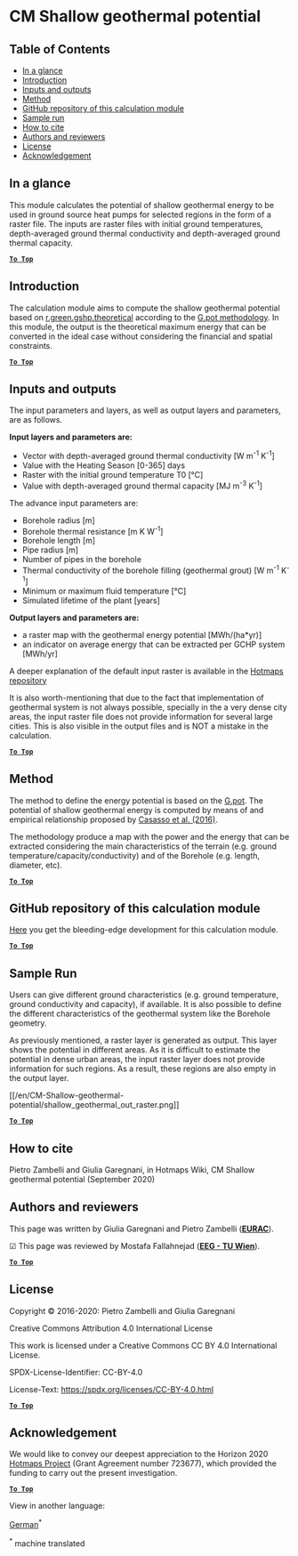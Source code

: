 <h1>CM Shallow geothermal potential</h1>

## Table of Contents
* [In a glance](#in-a-glance)
* [Introduction](#introduction)
* [Inputs and outputs](#inputs-and-outputs)
* [Method](#method)
* [GitHub repository of this calculation module](#github-repository-of-this-calculation-module)
* [Sample run](#sample-run)
* [How to cite](#how-to-cite)
* [Authors and reviewers](#authors-and-reviewers)
* [License](#license)
* [Acknowledgement](#acknowledgement)


## In a glance
This module calculates the potential of shallow geothermal energy to be used in ground source heat pumps for selected regions in the form of a raster file. The inputs are raster files with initial ground temperatures, depth-averaged ground thermal conductivity and depth-averaged ground thermal capacity.


[**`To Top`**](#table-of-contents)

## Introduction

The calculation module aims to compute the shallow geothermal potential based on [r.green.gshp.theoretical](https://grass.osgeo.org/grass76/manuals/addons/r.green.gshp.theoretical.html) according to the [G.pot methodology](https://www.sciencedirect.com/science/article/pii/S0360544216303358). 
In this module, the output is the theoretical maximum energy that can be converted in the ideal case without considering the financial and spatial constraints. 


[**`To Top`**](#table-of-contents)


## Inputs and outputs

The input parameters and layers, as well as output layers and parameters, are as follows.


**Input layers and parameters are:**

* Vector with depth-averaged ground thermal conductivity [W m<sup>-1</sup> K<sup>-1</sup>]
* Value with the Heating Season [0-365] days
* Raster with the initial ground temperature T0 [°C]
* Value with depth-averaged ground thermal capacity [MJ m<sup>-3</sup> K<sup>-1</sup>]

The advance input parameters are:
* Borehole radius [m]
* Borehole thermal resistance [m K W<sup>-1</sup>]
* Borehole length [m]
* Pipe radius [m]
* Number of pipes in the borehole
* Thermal conductivity of the borehole filling (geothermal grout) [W m<sup>-1</sup> K<sup>-1</sup>]
* Minimum or maximum fluid temperature [°C]
* Simulated lifetime of the plant [years]

**Output layers and parameters are:**

* a raster map with the geothermal energy potential [MWh/(ha*yr)]
* an indicator on average energy that can be extracted per GCHP system [MWh/yr]

A deeper explanation of the default input raster is available in the [Hotmaps repository](https://gitlab.com/hotmaps/potential/potential_geothermal_raster)

It is also worth-mentioning that due to the fact that implementation of geothermal system is not always possible, specially in the a very dense city areas, the input raster file does not provide information for several large cities. This is also visible in the output files and is NOT a mistake in the calculation.

[**`To Top`**](#table-of-contents)


## Method
The method to define the energy potential is based on the [G.pot](https://www.sciencedirect.com/science/article/pii/S0360544216303358). The potential of shallow geothermal energy is computed by means of and empirical relationship proposed by [Casasso et al. (2016)](https://www.sciencedirect.com/science/article/pii/S0360544216303358).

The methodology produce a map with the power and the energy that can be extracted considering the main characteristics of the terrain (e.g. ground temperature/capacity/conductivity) and of the Borehole (e.g. length, diameter, etc).

[**`To Top`**](#table-of-contents)


## GitHub repository of this calculation module

[Here](https://github.com/HotMaps/gchp_potential/tree/develop) you get the bleeding-edge development for this calculation module.


[**`To Top`**](#table-of-contents)

## Sample Run

Users can give different ground characteristics (e.g. ground temperature, ground conductivity and capacity), if available. It is also possible to define the different characteristics of the geothermal system like the Borehole geometry.

As previously mentioned, a raster layer is generated as output. This layer shows the potential in different areas. As it is difficult to estimate the potential in dense urban areas, the input raster layer does not provide information for such regions. As a result, these regions are also empty in the output layer.

[[/en/CM-Shallow-geothermal-potential/shallow_geothermal_out_raster.png]]

[**`To Top`**](#table-of-contents)

## How to cite

Pietro Zambelli and Giulia Garegnani, in Hotmaps Wiki, CM Shallow geothermal potential (September 2020)


## Authors and reviewers

This page was written by Giulia Garegnani and Pietro Zambelli (**[EURAC](http://www.eurac.edu)**).

&#9745; This page was reviewed by Mostafa Fallahnejad (**[EEG - TU Wien](https://eeg.tuwien.ac.at/)**).


[**`To Top`**](#table-of-contents)

## License

Copyright © 2016-2020: Pietro Zambelli and Giulia Garegnani

Creative Commons Attribution 4.0 International License

This work is licensed under a Creative Commons CC BY 4.0 International License.

SPDX-License-Identifier: CC-BY-4.0

License-Text: https://spdx.org/licenses/CC-BY-4.0.html


[**`To Top`**](#table-of-contents)

## Acknowledgement

We would like to convey our deepest appreciation to the Horizon 2020 [Hotmaps Project](https://www.hotmaps-project.eu) (Grant Agreement number 723677), which provided the funding to carry out the present investigation.


[**`To Top`**](#table-of-contents)








<!--- THIS IS A SUPER UNIQUE IDENTIFIER -->

View in another language:

 [German](../de/CM-Shallow-geothermal-potential)<sup>\*</sup> 

<sup>\*</sup> machine translated
